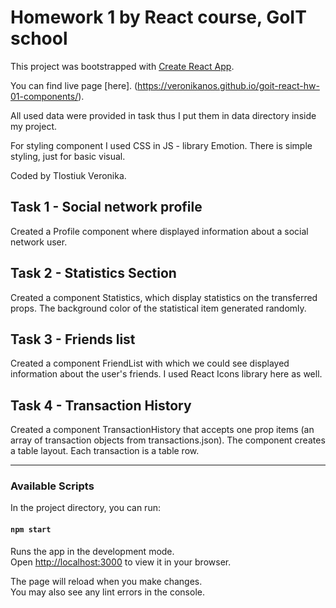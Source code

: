 # Homework 1 by React course, GoIT school

This project was bootstrapped with [Create React App](https://github.com/facebook/create-react-app).

You can find live page [here]. (https://veronikanos.github.io/goit-react-hw-01-components/).

All used data were provided in task thus I put them in data directory inside my project.

For styling component I used CSS in JS - library Emotion. There is simple styling, just for basic visual.

Coded by Tlostiuk Veronika.

## Task 1 - Social network profile

Created a Profile component where displayed information about a social network user.

## Task 2 - Statistics Section

Created a component Statistics, which display statistics on the transferred props.
The background color of the statistical item generated randomly.

## Task 3 - Friends list

Created a component FriendList with which we could see displayed information about the user's friends.
I used React Icons library here as well.

## Task 4 - Transaction History

Created a component TransactionHistory that accepts one prop items (an array of transaction objects from transactions.json). The component creates a table layout. Each transaction is a table row.

---

### Available Scripts

In the project directory, you can run:

#### `npm start`

Runs the app in the development mode.\
Open [http://localhost:3000](http://localhost:3000) to view it in your browser.

The page will reload when you make changes.\
You may also see any lint errors in the console.
